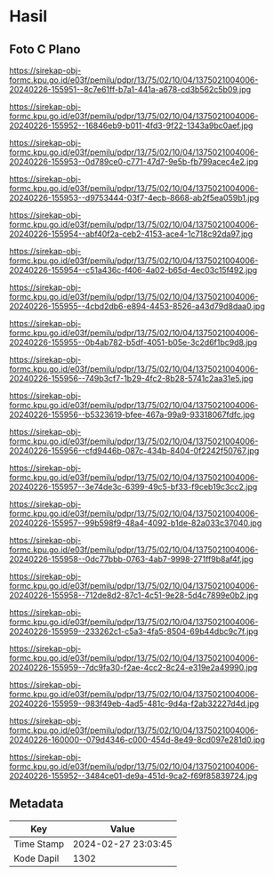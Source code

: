 # Hasil

## Foto C Plano

https://sirekap-obj-formc.kpu.go.id/e03f/pemilu/pdpr/13/75/02/10/04/1375021004006-20240226-155951--8c7e61ff-b7a1-441a-a678-cd3b562c5b09.jpg

https://sirekap-obj-formc.kpu.go.id/e03f/pemilu/pdpr/13/75/02/10/04/1375021004006-20240226-155952--16846eb9-b011-4fd3-9f22-1343a9bc0aef.jpg

https://sirekap-obj-formc.kpu.go.id/e03f/pemilu/pdpr/13/75/02/10/04/1375021004006-20240226-155953--0d789ce0-c771-47d7-9e5b-fb799acec4e2.jpg

https://sirekap-obj-formc.kpu.go.id/e03f/pemilu/pdpr/13/75/02/10/04/1375021004006-20240226-155953--d9753444-03f7-4ecb-8668-ab2f5ea059b1.jpg

https://sirekap-obj-formc.kpu.go.id/e03f/pemilu/pdpr/13/75/02/10/04/1375021004006-20240226-155954--abf40f2a-ceb2-4153-ace4-1c718c92da97.jpg

https://sirekap-obj-formc.kpu.go.id/e03f/pemilu/pdpr/13/75/02/10/04/1375021004006-20240226-155954--c51a436c-f406-4a02-b65d-4ec03c15f492.jpg

https://sirekap-obj-formc.kpu.go.id/e03f/pemilu/pdpr/13/75/02/10/04/1375021004006-20240226-155955--4cbd2db6-e894-4453-8526-a43d79d8daa0.jpg

https://sirekap-obj-formc.kpu.go.id/e03f/pemilu/pdpr/13/75/02/10/04/1375021004006-20240226-155955--0b4ab782-b5df-4051-b05e-3c2d6f1bc9d8.jpg

https://sirekap-obj-formc.kpu.go.id/e03f/pemilu/pdpr/13/75/02/10/04/1375021004006-20240226-155956--749b3cf7-1b29-4fc2-8b28-5741c2aa31e5.jpg

https://sirekap-obj-formc.kpu.go.id/e03f/pemilu/pdpr/13/75/02/10/04/1375021004006-20240226-155956--b5323619-bfee-467a-99a9-93318067fdfc.jpg

https://sirekap-obj-formc.kpu.go.id/e03f/pemilu/pdpr/13/75/02/10/04/1375021004006-20240226-155956--cfd9446b-087c-434b-8404-0f2242f50767.jpg

https://sirekap-obj-formc.kpu.go.id/e03f/pemilu/pdpr/13/75/02/10/04/1375021004006-20240226-155957--3e74de3c-6399-49c5-bf33-f9ceb19c3cc2.jpg

https://sirekap-obj-formc.kpu.go.id/e03f/pemilu/pdpr/13/75/02/10/04/1375021004006-20240226-155957--99b598f9-48a4-4092-b1de-82a033c37040.jpg

https://sirekap-obj-formc.kpu.go.id/e03f/pemilu/pdpr/13/75/02/10/04/1375021004006-20240226-155958--0dc77bbb-0763-4ab7-9998-271ff9b8af4f.jpg

https://sirekap-obj-formc.kpu.go.id/e03f/pemilu/pdpr/13/75/02/10/04/1375021004006-20240226-155958--712de8d2-87c1-4c51-9e28-5d4c7899e0b2.jpg

https://sirekap-obj-formc.kpu.go.id/e03f/pemilu/pdpr/13/75/02/10/04/1375021004006-20240226-155959--233262c1-c5a3-4fa5-8504-69b44dbc9c7f.jpg

https://sirekap-obj-formc.kpu.go.id/e03f/pemilu/pdpr/13/75/02/10/04/1375021004006-20240226-155959--7dc9fa30-f2ae-4cc2-8c24-e319e2a49990.jpg

https://sirekap-obj-formc.kpu.go.id/e03f/pemilu/pdpr/13/75/02/10/04/1375021004006-20240226-155959--983f49eb-4ad5-481c-9d4a-f2ab32227d4d.jpg

https://sirekap-obj-formc.kpu.go.id/e03f/pemilu/pdpr/13/75/02/10/04/1375021004006-20240226-160000--079d4346-c000-454d-8e49-8cd097e281d0.jpg

https://sirekap-obj-formc.kpu.go.id/e03f/pemilu/pdpr/13/75/02/10/04/1375021004006-20240226-155952--3484ce01-de9a-451d-9ca2-f69f85839724.jpg


## Metadata

| Key        | Value               |
| ---------- | ------------------- |
| Time Stamp | 2024-02-27 23:03:45 |
| Kode Dapil | 1302                |



